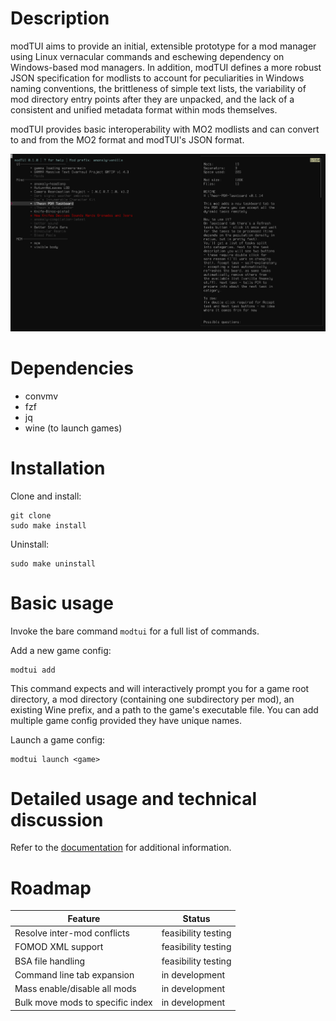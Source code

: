 # Description
modTUI aims to provide an initial, extensible prototype for a mod manager using Linux vernacular commands and eschewing dependency on Windows-based mod managers.
In addition, modTUI defines a more robust JSON specification for modlists to account for peculiarities in Windows naming conventions, the brittleness of
simple text lists, the variability of mod directory entry points after they are unpacked, and the lack of a consistent and unified metadata format within mods themselves.

modTUI provides basic interoperability with MO2 modlists and can convert to and from the MO2 format and modTUI's JSON format.

![Alt text](example.png)

# Dependencies
- convmv
- fzf
- jq
- wine (to launch games)

# Installation

Clone and install:
```
git clone
sudo make install
```

Uninstall:

```
sudo make uninstall
```

# Basic usage
Invoke the bare command `modtui` for a full list of commands.

Add a new game config:

```
modtui add
```

This command expects and will interactively prompt you for a game root directory, a mod directory (containing one subdirectory per mod),
an existing Wine prefix, and a path to the game's executable file. You can add multiple game config provided they have unique names.

Launch a game config:

```
modtui launch <game>
```


# Detailed usage and technical discussion
Refer to the [documentation](https://aclist.github.io/modtui/modtui.html) for additional information.

# Roadmap

|Feature|Status|
|---|---|
|Resolve inter-mod conflicts|feasibility testing|
|FOMOD XML support|feasibility testing|
|BSA file handling|feasibility testing|
|Command line tab expansion|in development|
|Mass enable/disable all mods|in development|
|Bulk move mods to specific index|in development|
